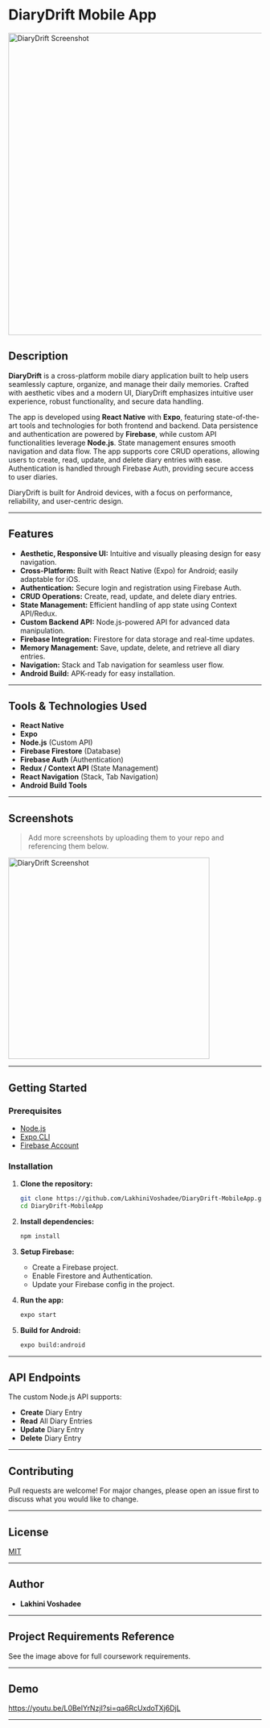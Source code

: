 # DiaryDrift Mobile App

<img src="image1" alt="DiaryDrift Screenshot" width="600"/>

## Description

**DiaryDrift** is a cross-platform mobile diary application built to help users seamlessly capture, organize, and manage their daily memories. Crafted with aesthetic vibes and a modern UI, DiaryDrift emphasizes intuitive user experience, robust functionality, and secure data handling.

The app is developed using **React Native** with **Expo**, featuring state-of-the-art tools and technologies for both frontend and backend. Data persistence and authentication are powered by **Firebase**, while custom API functionalities leverage **Node.js**. State management ensures smooth navigation and data flow. The app supports core CRUD operations, allowing users to create, read, update, and delete diary entries with ease. Authentication is handled through Firebase Auth, providing secure access to user diaries.

DiaryDrift is built for Android devices, with a focus on performance, reliability, and user-centric design.

---

## Features

- **Aesthetic, Responsive UI:** Intuitive and visually pleasing design for easy navigation.
- **Cross-Platform:** Built with React Native (Expo) for Android; easily adaptable for iOS.
- **Authentication:** Secure login and registration using Firebase Auth.
- **CRUD Operations:** Create, read, update, and delete diary entries.
- **State Management:** Efficient handling of app state using Context API/Redux.
- **Custom Backend API:** Node.js-powered API for advanced data manipulation.
- **Firebase Integration:** Firestore for data storage and real-time updates.
- **Memory Management:** Save, update, delete, and retrieve all diary entries.
- **Navigation:** Stack and Tab navigation for seamless user flow.
- **Android Build:** APK-ready for easy installation.

---

## Tools & Technologies Used

- **React Native**
- **Expo**
- **Node.js** (Custom API)
- **Firebase Firestore** (Database)
- **Firebase Auth** (Authentication)
- **Redux / Context API** (State Management)
- **React Navigation** (Stack, Tab Navigation)
- **Android Build Tools**

---

## Screenshots

> Add more screenshots by uploading them to your repo and referencing them below.

<img src="image1" alt="DiaryDrift Screenshot" width="400"/>

---

## Getting Started

### Prerequisites

- [Node.js](https://nodejs.org/)
- [Expo CLI](https://docs.expo.dev/get-started/installation/)
- [Firebase Account](https://firebase.google.com/)

### Installation

1. **Clone the repository:**
   ```bash
   git clone https://github.com/LakhiniVoshadee/DiaryDrift-MobileApp.git
   cd DiaryDrift-MobileApp
   ```

2. **Install dependencies:**
   ```bash
   npm install
   ```

3. **Setup Firebase:**
   - Create a Firebase project.
   - Enable Firestore and Authentication.
   - Update your Firebase config in the project.

4. **Run the app:**
   ```bash
   expo start
   ```

5. **Build for Android:**
   ```bash
   expo build:android
   ```

---

## API Endpoints

The custom Node.js API supports:
- **Create** Diary Entry
- **Read** All Diary Entries
- **Update** Diary Entry
- **Delete** Diary Entry

---

## Contributing

Pull requests are welcome! For major changes, please open an issue first to discuss what you would like to change.

---

## License

[MIT](LICENSE)

---

## Author

- **Lakhini Voshadee**

---

## Project Requirements Reference

See the image above for full coursework requirements.

---

## Demo

https://youtu.be/L0BelYrNzjI?si=qa6RcUxdoTXj6DjL

---
